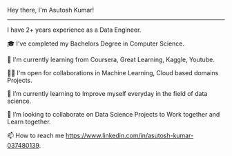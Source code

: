 Hey there, I'm Asutosh Kumar!
______________________________________
   I have 2+ years experience as a Data Engineer.

🎓 I've completed my Bachelors Degree in Computer Science.

🌱 I'm currently learning from Coursera, Great Learning, Kaggle, Youtube.

🤝🏻 I'm open for collaborations in Machine Learning, Cloud based domains Projects.

🌱 I’m currently learning to Improve myself everyday in the field of data science.

💞️ I’m looking to collaborate on Data Science Projects to Work together and Learn together.

📫 How to reach me https://www.linkedin.com/in/asutosh-kumar-037480139.

<!---
Ashu674/Ashu674 is a ✨ special ✨ repository because its `README.md` (this file) appears on your GitHub profile.
You can click the Preview link to take a look at your changes.
--->
